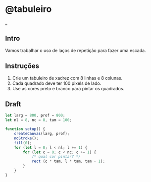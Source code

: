 # @tabuleiro

[_](https://user-images.githubusercontent.com/4747652/235684696-78ffa6a3-ee2c-4d63-a60f-04994f84bd8e.mp4)

## Intro

Vamos trabalhar o uso de laços de repetição para fazer uma escada.

## Instruções

1. Crie um tabuleiro de xadrez com 8 linhas e 8 colunas.
2. Cada quadrado deve ter 100 pixels de lado.
3. Use as cores preto e branco para pintar os quadrados.

## Draft

```js
let larg = 800, prof = 800;
let nl = 8, nc = 8, tam = 100;

function setup() {
    createCanvas(larg, prof);
    noStroke();
    fill(0);
    for (let l = 0; l < nl; l += 1) {
        for (let c = 0; c < nc; c += 1) {
            /* qual cor pintar? */
            rect (c * tam, l * tam, tam - 1);
        }
    }
}

```